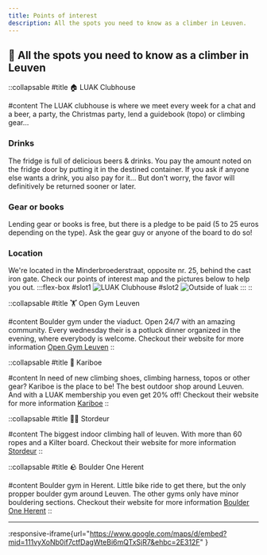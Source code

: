```yaml
---
title: Points of interest
description: All the spots you need to know as a climber in Leuven.
---
```


## 🧭 All the spots you need to know as a climber in Leuven

::collapsable
#title
🏠 LUAK Clubhouse

#content
The LUAK clubhouse is where we meet every week for a chat and a beer, a party, the Christmas party, lend a guidebook (topo) or climbing gear...

### Drinks

The fridge is full of delicious beers & drinks. You pay the amount noted on the fridge door by putting it in the destined container. If you ask if anyone else wants a drink, you also pay for it... But don't worry, the favor will definitively be returned sooner or later.

### Gear or books

Lending gear or books is free, but there is a pledge to be paid (5 to 25 euros depending on the type). Ask the gear guy or anyone of the board to do so!

### Location

We're located in the Minderbroederstraat, opposite nr. 25, behind the cast iron gate. Check our points of interest map and the pictures below to help you out.
:::flex-box
#slot1
![LUAK Clubhouse](/luak_inside.jpg)
#slot2
![Outside of luak](/luak_outside.jpg)
:::
::

::collapsable
#title
🏋️ Open Gym Leuven

#content
Boulder gym under the viaduct. Open 24/7 with an amazing community.
Every wednesday their is a potluck dinner organized in the evening, where everybody is welcome.
Checkout their website for more information [Open Gym Leuven](https://www.opengym.be/)
::

::collapsable
#title
🦘 Kariboe

#content
In need of new climbing shoes, climbing harness, topos or other gear? Kariboe is the place to be!
The best outdoor shop around Leuven. And with a LUAK membership you even get 20% off!
Checkout their website for more information [Kariboe](https://www.kariboe.be/)
::

::collapsable
#title
🧗‍♂️ Stordeur

#content
The biggest indoor climbing hall of leuven. With more than 60 ropes and a Kilter board.
Checkout their website for more information [Stordeur](https://destordeur.be/)
::

::collapsable
#title
🪨 Boulder One Herent

#content
Boulder gym in Herent. Little bike ride to get there, but the only propper boulder gym around Leuven. The other gyms only have minor bouldering sections.
Checkout their website for more information [Boulder One Herent](https://www.boulder.one/)
::

---

:responsive-iframe{url="https://www.google.com/maps/d/embed?mid=111vyXoNb0if7ctfDagWteBi6mQTxSjR7&ehbc=2E312F" }
